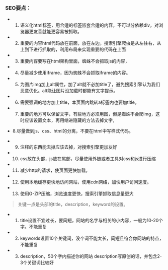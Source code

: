 ### SEO要点：
- 1. 语义化html标签，用合适的标签嵌套合适的内容，不可过分依赖div，对浏览器更友善就能更容易被抓取。

- 2. 重要的内容html代码放在前面，放在左边。搜索引擎爬虫是从左往右，从上到下进行抓取的，利用布局来实现重要的代码在上面

- 3. 重要内容要写在html架构里面，蜘蛛不会抓取js的内容，

- 4. 尽量减少使用iframe，因为蜘蛛不会抓取iframe的内容。

- 5. 为图片img加上alt属性，加了alt就不必加title了，避免搜索引擎认为我们恶意优化。alt能让图片没加载时都能有文字提示。

- 6. 需要强调的地方加上title，本页面内跳转a标签内也要加title。

- 7. 重要的地方可以保留文字，有些地方必须用图，但是蜘蛛不会爬img，这时应该设置文本，再用缩进隐藏的方法去掉文字，
<!-- 
  例如logo的优化就是这样做的。注意隐藏不能用display：none，蜘蛛不会检索display：none的内容，应用这个方法的标签一般是logo，标题等重要信息
 -->

- 8.尽量做到js、css、html的分离，不要在html中写样式代码。

- 9. 注释的东西能去掉应该去掉，对搜索引擎更加友好

- 10. css放在头部，js放在尾部，尽量使用外链或者工具对css和js进行压缩

- 11. 减少http的请求，使页面更快加载。

- 12. 使用本地缓存更快地访问网站，使用cdn网络，加快用户访问速度。

- 13. 使用G-ZIP压缩，浏览速度更快，搜索引擎抓取信息量更大



> 关键一点是头部的title，description，keyword的设置。
- 1. title设置不宜过长，要简短，网站的名字与相关的小内容，一般为10-20个字。不能重复

- 2. keywords设置10个关键词，没个词不能太长，简短且符合你网站的特点，不能重复

- 3. description，50个字内描述你的网站 description写原创的话，并包含2-3个关键词比较好
